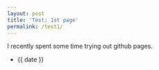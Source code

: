 ```yaml
---
layout: post
title: 'Test: 1st page'
permalink: /test1/
---
```

I recently spent some time trying out github pages.

* {{ date }}